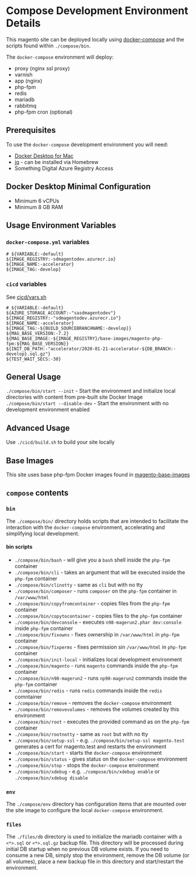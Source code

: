 # Compose Development Environment Details
This magento site can be deployed locally using [docker-compose](https://docs.docker.com/compose/) and the scripts found within `./compose/bin`.

The `docker-compose` environment will deploy:
* proxy (nginx ssl proxy)
* varnish
* app (nginx)
* php-fpm
* redis
* mariadb
* rabbitmq
* php-fpm cron (optional)


## Prerequisites
To use the `docker-compose` development environment you will need:
* [Docker Desktop for Mac](https://docs.docker.com/docker-for-mac/)
* [jq](https://stedolan.github.io/jq/) - can be installed via Homebrew
* Something Digital Azure Registry Access

## Docker Desktop Minimal Configuration
* Minimum 6 vCPUs
* Minimum 8 GB RAM

## Usage Environment Variables
### `docker-compose.yml` variables
```
# ${VARIABLE:-default}
${IMAGE_REGISTRY:-sdmagentodev.azurecr.io}
${IMAGE_NAME:-accelerator}
${IMAGE_TAG:-develop}
```

### `cicd` variables
See [cicd/vars.sh](cicd/vars.sh)

```
# ${VARIABLE:-default}
${AZURE_STORAGE_ACCOUNT:-"sasdmagentodev"}
${IMAGE_REGISTRY:-"sdmagentodev.azurecr.io"}
${IMAGE_NAME:-accelerator}
${IMAGE_TAG:-${BUILD_SOURCEBRANCHNAME:-develop}}
${MAG_BASE_VERSION:-7.2}
${MAG_BASE_IMAGE:-${IMAGE_REGISTRY}/base-images/magento-php-fpm:${MAG_BASE_VERSION}}
${INIT_DB_PATH:-"accelerator/2020-01-21-accelerator-${DB_BRANCH:-develop}.sql.gz"}
${TEST_WAIT_SECS:-30}
```

## General Usage
`./compose/bin/start --init` - Start the environment and initialize local directories with content from pre-built site Docker Image
`./compose/bin/start --disable-dev` - Start the environment with no development environment enabled

## Advanced Usage
Use `./cicd/build.sh` to build your site locally

## Base Images
This site uses base php-fpm Docker images found in [magento-base-images](https://github.com/sdinteractive/magento-base-images)

## `compose` contents

### `bin`
The `./compose/bin/` directory holds scripts that are intended to facilitate the interaction with the `docker-compose` environment, accelerating and simplifying local development.

#### bin scripts
* `./compose/bin/bash` - will give you a `bash` shell inside the `php-fpm` container
* `./compose/bin/cli` - takes an argument that will be executed inside the `php-fpm` container
* `./compose/bin/clinotty` - same as `cli` but with no tty
* `./compose/bin/composer` - runs `composer` on the `php-fpm` container in `/var/www/html`
* `./compose/bin/copyfromcontainer` - copies files from the `php-fpm` container
* `./compose/bin/copytocontainer` - copies files to the `php-fpm` container
* `./compose/bin/devconsole` - executes `n98-magerun2.phar dev:console` inside `php-fpm` container
* `./compose/bin/fixowns` - fixes ownership in `/var/www/html` in `php-fpm` container
* `./compose/bin/fixperms` - fixes permission sin `/var/www/html` in `php-fpm` container
* `./compose/bin/init-local` - initializes local development environment
* `./compose/bin/magento` - runs `magento` commands inside the `php-fpm` container
* `./compose/bin/n98-magerun2` - runs `np98-magerun2` commands inside the `php-fpm` container
* `./compose/bin/redis` - runs `redis` commands inside the `redis` comntainer
* `./compose/bin/remove` - removes the `docker-compose` environment
* `./compose/bin/removevolumes` - removes the volumes created by this environment
* `./compose/bin/root` - executes the provided command as on the `php-fpm` container
* `./compose/bin/rootnotty` - same as `root` but with no tty
* `./compose/bin/setup-ssl` - e.g. `./compose/bin/setup-ssl magento.test` generates a cert for magento.test and restarts the environment
* `./compose/bin/start` - starts the `docker-compose` environment
* `./compose/bin/status` - gives status on the `docker-compose` environment
* `./compose/bin/stop` - stops the `docker-compose` environment
* `./compose/bin/xdebug` - e.g. `./compose/bin/xdebug enable` or `./compose/bin/xdebug disable`


### `env`
The `./compose/env` directory has configuration items that are mounted over the site image to configure the local `docker-compose` environment.

### `files`
The `./files/db` directory is used to initialize the mariadb container with a `<*>.sql` or `<*>.sql.gz` backup file. This directory will be processed during initial DB startup when no previous DB volume exists. If you need to consume a new DB, simply stop the environment, remove the DB volume (or all volumes), place a new backup file in this directory and start/restart the environment.

